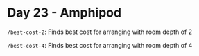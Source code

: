 # Day 23 - Amphipod

`/best-cost-2`: Finds best cost for arranging with room depth of 2

`/best-cost-4`: Finds best cost for arranging with room depth of 4